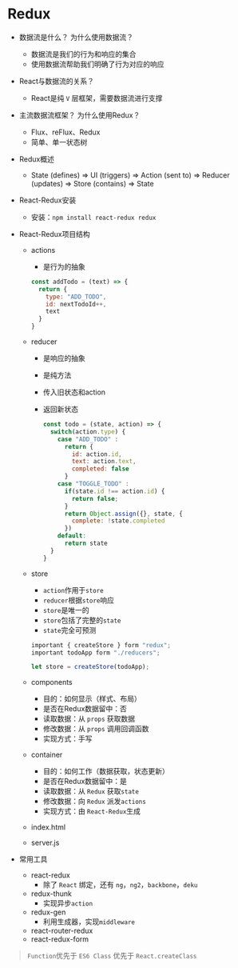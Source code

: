 Redux
===

- 数据流是什么？ 为什么使用数据流？
  - 数据流是我们的行为和响应的集合
  - 使用数据流帮助我们明确了行为对应的响应

- React与数据流的关系？
  - React是纯 `V` 层框架，需要数据流进行支撑

- 主流数据流框架？ 为什么使用Redux？
  - Flux、reFlux、Redux
  - 简单、单一状态树

- Redux概述
  - State (defines) => UI (triggers) => Action (sent to) => Reducer (updates) => Store (contains) => State

- React-Redux安装
  - 安装：`npm install react-redux redux`

- React-Redux项目结构
  - actions
    - 是行为的抽象

    ```javascript
    const addTodo = (text) => {
      return {
        type: "ADD_TODO",
        id: nextTodoId++,
        text
      }
    }
    ```

  - reducer
    - 是响应的抽象
    - 是纯方法
    - 传入旧状态和action
    - 返回新状态

      ```javascript
      const todo = (state, action) => {
        switch(action.type) {
          case "ADD_TODO" :
            return {
              id: action.id,
              text: action.text,
              completed: false
            }
          case "TOGGLE_TODO" :
            if(state.id !== action.id) {
              return false;
            }
            return Object.assign({}, state, {
              complete: !state.completed
            })
          default:
            return state
        }
      }
      ```
  - store
    - `action`作用于`store`
    - `reducer`根据`store`响应
    - `store`是唯一的
    - `store`包括了完整的`state`
    - `state`完全可预测

    ```javascript
    important { createStore } form "redux";
    important todoApp form "./reducers";

    let store = createStore(todoApp);
    ```

  - components
    - 目的：如何显示（样式、布局）
    - 是否在Redux数据留中：否
    - 读取数据：从 `props` 获取数据
    - 修改数据：从 `props` 调用回调函数
    - 实现方式：手写
  - container
    - 目的：如何工作（数据获取，状态更新）
    - 是否在Redux数据留中：是
    - 读取数据：从 `Redux` 获取`state`
    - 修改数据：向 `Redux` 派发`actions`
    - 实现方式：由 `React-Redux`生成
  - index.html
  - server.js

- 常用工具
  - react-redux
    - 除了 `React` 绑定，还有 `ng`，`ng2`，`backbone`，`deku`
  - redux-thunk
    - 实现异步`action`
  - redux-gen
    - 利用生成器，实现`middleware`
  - react-router-redux
  - react-redux-form

> `Function`优先于 `ES6 Class` 优先于 `React.createClass`